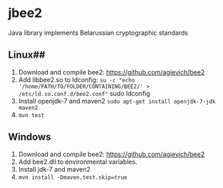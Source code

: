 # jbee2
Java library implements Belarussian cryptographic standards  
## Linux##  
1. Download and compile  bee2: https://github.com/agievich/bee2  
2. Add libbee2.so to ldconfig:
	```su -c "echo '/home/PATH/TO/FOLDER/CONTAINING/BEE2/' >  /etc/ld.so.conf.d/bee2.conf"```
	sudo ldconfig  
3. Install openjdk-7 and maven2 ```sudo apt-get install openjdk-7-jdk maven2```  
4. ```mvn test```  
## Windows ##  
1. Download and compile  bee2: https://github.com/agievich/bee2  
2. Add bee2.dll to environmental variables.  
3. Install jdk-7 and maven2   
4. ```mvn install -Dmaven.test.skip=true```  
